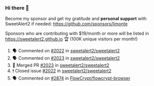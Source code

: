 ### Hi there 👋

Become my sponsor and get my gratitude and **personal support** with SweetAlert2 if needed: https://github.com/sponsors/limonte

Sponsors who are contributing with $19/month or more will be listed in https://sweetalert2.github.io 🏆 (100K unique visitors per month!)

<!--START_SECTION:activity-->
1. 🗣 Commented on [#2022](https://github.com//sweetalert2/sweetalert2/issues/2022) in [sweetalert2/sweetalert2](https://github.com//sweetalert2/sweetalert2)
2. 🗣 Commented on [#2023](https://github.com//sweetalert2/sweetalert2/issues/2023) in [sweetalert2/sweetalert2](https://github.com//sweetalert2/sweetalert2)
3. 🎉 Merged PR [#2023](https://github.com//sweetalert2/sweetalert2/pull/2023) in [sweetalert2/sweetalert2](https://github.com//sweetalert2/sweetalert2)
4. ❗️ Closed issue [#2022](https://github.com//sweetalert2/sweetalert2/issues/2022) in [sweetalert2/sweetalert2](https://github.com//sweetalert2/sweetalert2)
5. 🗣 Commented on [#2874](https://github.com//FlowCrypt/flowcrypt-browser/issues/2874) in [FlowCrypt/flowcrypt-browser](https://github.com//FlowCrypt/flowcrypt-browser)
<!--END_SECTION:activity-->
